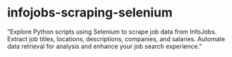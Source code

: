 # infojobs-scraping-selenium
 "Explore Python scripts using Selenium to scrape job data from InfoJobs. Extract job titles, locations, descriptions, companies, and salaries. Automate data retrieval for analysis and enhance your job search experience."
